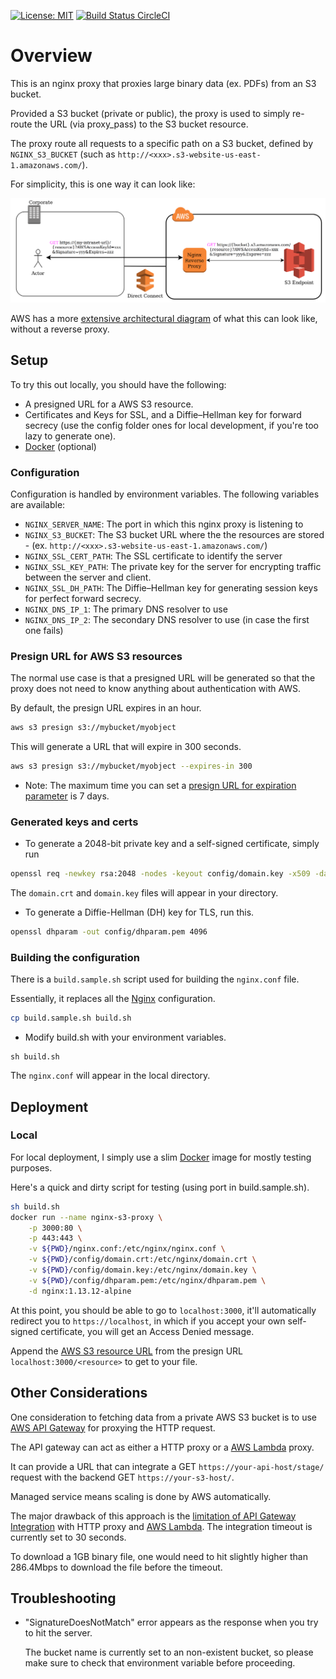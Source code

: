 [![License: MIT](https://img.shields.io/badge/License-MIT-blue.svg)](https://github.com/fartbagxp/blob/master/LICENSE.md)
[![Build Status CircleCI](https://circleci.com/gh/fartbagxp/s3-proxy.svg?style=svg)](https://circleci.com/gh/fartbagxp/s3-proxy)

# Overview

This is an nginx proxy that proxies large binary data (ex. PDFs) from an S3 bucket.

Provided a S3 bucket (private or public), the proxy is used to simply re-route the URL (via proxy_pass) to the S3 bucket resource.

The proxy route all requests to a specific path on a S3 bucket, defined by `NGINX_S3_BUCKET` (such as `http://<xxx>.s3-website-us-east-1.amazonaws.com/`).

For simplicity, this is one way it can look like:
<p align="center">
<img src="doc/proxy-s3.png" alt="nginx s3 proxy" title="nginx s3 proxy" />
</p>

AWS has a more [extensive architectural diagram](https://aws.amazon.com/answers/networking/accessing-vpc-endpoints-from-remote-networks/) of what this can look like, without a reverse proxy.

## Setup

To try this out locally, you should have the following:

* A presigned URL for a AWS S3 resource.
* Certificates and Keys for SSL, and a Diffie–Hellman key for forward secrecy (use the config folder ones for local development, if you're too lazy to generate one).
* [Docker](https://www.docker.com/) (optional)

### Configuration

Configuration is handled by environment variables. The following variables are available:

* `NGINX_SERVER_NAME`: The port in which this nginx proxy is listening to
* `NGINX_S3_BUCKET`: The S3 bucket URL where the the resources are stored - (ex. `http://<xxx>.s3-website-us-east-1.amazonaws.com/`)
* `NGINX_SSL_CERT_PATH`: The SSL certificate to identify the server
* `NGINX_SSL_KEY_PATH`: The private key for the server for encrypting traffic between the server and client.
* `NGINX_SSL_DH_PATH`: The Diffie–Hellman key for generating session keys for perfect forward secrecy. 
* `NGINX_DNS_IP_1`: The primary DNS resolver to use
* `NGINX_DNS_IP_2`: The secondary DNS resolver to use (in case the first one fails)

### Presign URL for AWS S3 resources

The normal use case is that a presigned URL will be generated so that the proxy does not need to know anything about authentication with AWS.

By default, the presign URL expires in an hour.

```sh
aws s3 presign s3://mybucket/myobject
```

This will generate a URL that will expire in 300 seconds.

```sh
aws s3 presign s3://mybucket/myobject --expires-in 300
```

* Note: The maximum time you can set a [presign URL for expiration parameter](https://docs.aws.amazon.com/AmazonS3/latest/API/sigv4-query-string-auth.html) is 7 days.

### Generated keys and certs

* To generate a 2048-bit private key and a self-signed certificate, simply run

```sh
openssl req -newkey rsa:2048 -nodes -keyout config/domain.key -x509 -days 365 -out config/domain.crt
```

The `domain.crt` and `domain.key` files will appear in your directory.

* To generate a Diffie-Hellman (DH) key for TLS, run this.

```sh
openssl dhparam -out config/dhparam.pem 4096
```

### Building the configuration

There is a `build.sample.sh` script used for building the `nginx.conf` file.

Essentially, it replaces all the [Nginx](https://www.nginx.com/) configuration.

```sh
cp build.sample.sh build.sh
```

* Modify build.sh with your environment variables.

```
sh build.sh
```

The `nginx.conf` will appear in the local directory.

## Deployment

### Local

For local deployment, I simply use a slim [Docker](https://www.docker.com/) image for mostly testing purposes.

Here's a quick and dirty script for testing (using port in build.sample.sh).

```sh
sh build.sh
docker run --name nginx-s3-proxy \
    -p 3000:80 \
    -p 443:443 \
    -v ${PWD}/nginx.conf:/etc/nginx/nginx.conf \
    -v ${PWD}/config/domain.crt:/etc/nginx/domain.crt \
    -v ${PWD}/config/domain.key:/etc/nginx/domain.key \
    -v ${PWD}/config/dhparam.pem:/etc/nginx/dhparam.pem \
    -d nginx:1.13.12-alpine
```

At this point, you should be able to go to `localhost:3000`, it'll automatically redirect you to `https://localhost`, in which if you accept your own self-signed certificate, you will get an Access Denied message.

Append the [AWS S3 resource URL](https://docs.aws.amazon.com/cli/latest/reference/s3/presign.html) from the presign URL `localhost:3000/<resource>` to get to your file.

## Other Considerations

One consideration to fetching data from a private AWS S3 bucket is to use [AWS API Gateway](https://docs.aws.amazon.com/apigateway/latest/developerguide/integrating-api-with-aws-services-s3.html) for proxying the HTTP request.

The API gateway can act as either a HTTP proxy or a [AWS Lambda](https://aws.amazon.com/lambda/) proxy.

It can provide a URL that can integrate a GET `https://your-api-host/stage/` request with the backend GET `https://your-s3-host/`.

Managed service means scaling is done by AWS automatically.

The major drawback of this approach is the [limitation of API Gateway Integration](https://docs.aws.amazon.com/apigateway/latest/developerguide/limits.html) with HTTP proxy and [AWS Lambda](https://aws.amazon.com/lambda/). The integration timeout is currently set to 30 seconds.

To download a 1GB binary file, one would need to hit slightly higher than 286.4Mbps to download the file before the timeout.

## Troubleshooting

* "SignatureDoesNotMatch" error appears as the response when you try to hit the server.

    The bucket name is currently set to an non-existent bucket, so please make sure to check that environment variable before proceeding.
